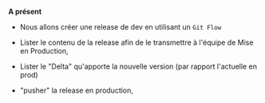 
  
**A présent**
- Nous allons créer une release de dev en utilisant un `Git Flow` 

- Lister le contenu de la release
   afin de le transmettre à l'équipe de Mise en Production,

- Lister le "Delta" qu'apporte la nouvelle version (par rapport l'actuelle en prod) 

- "pusher" la release en production, 



